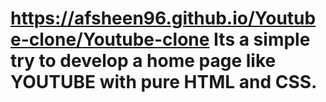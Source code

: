 # https://afsheen96.github.io/Youtube-clone/Youtube-clone Its a simple try to develop a home page like YOUTUBE with pure HTML and CSS.
